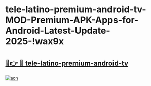 # tele-latino-premium-android-tv-MOD-Premium-APK-Apps-for-Android-Latest-Update-2025-!wax9x

# <h2><a href="https://1mysmd.esa.edu.pl?title=tele-latino-premium-android-tv&ref=wax9x">🔗👉 🔴 tele-latino-premium-android-tv</a></h2>

[![acn](https://github.com/user-attachments/assets/0f9c940e-d8b0-45ae-aac7-cd30a18b3e1c)](https://1mysmd.esa.edu.pl?title=tele-latino-premium-android-tv&ref=wax9x)

